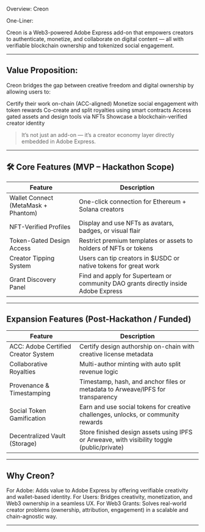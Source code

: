 
 Overview: Creon

 One-Liner:

Creon is a Web3-powered Adobe Express add-on that empowers creators to authenticate, monetize, and collaborate on digital content — all with verifiable blockchain ownership and tokenized social engagement.

---

##  Value Proposition:

Creon bridges the gap between creative freedom and digital ownership by allowing users to:

 Certify their work on-chain (ACC-aligned)
 Monetize social engagement with token rewards
 Co-create and split royalties using smart contracts
 Access gated assets and design tools via NFTs
 Showcase a blockchain-verified creator identity

> It’s not just an add-on — it’s a creator economy layer directly embedded in Adobe Express.

---

## 🛠️ Core Features (MVP – Hackathon Scope)

| Feature                                    | Description                                                                        |
| ------------------------------------------ | ---------------------------------------------------------------------------------- |
|   Wallet Connect (MetaMask + Phantom) | One-click connection for Ethereum + Solana creators                                |
|   NFT-Verified Profiles               | Display and use NFTs as avatars, badges, or visual flair                           |
|   Token-Gated Design Access           | Restrict premium templates or assets to holders of NFTs or tokens                  |
|   Creator Tipping System              | Users can tip creators in \$USDC or native tokens for great work                   |
|   Grant Discovery Panel               | Find and apply for Superteam or community DAO grants directly inside Adobe Express |

---

##  Expansion Features (Post-Hackathon / Funded)

| Feature                                    | Description                                                                                 |
| ------------------------------------------ | ------------------------------------------------------------------------------------------- |
|   ACC: Adobe Certified Creator System | Certify design authorship on-chain with creative license metadata                           |
|   Collaborative Royalties             | Multi-author minting with auto split revenue logic                                          |
|   Provenance & Timestamping           | Timestamp, hash, and anchor files or metadata to Arweave/IPFS for transparency              |
|   Social Token Gamification           | Earn and use social tokens for creative challenges, unlocks, or community rewards           |
|   Decentralized Vault (Storage)       | Store finished design assets using IPFS or Arweave, with visibility toggle (public/private) |

---

##  Why Creon?

 For Adobe: Adds value to Adobe Express by offering verifiable creativity and wallet-based identity.
 For Users: Bridges creativity, monetization, and Web3 ownership in a seamless UX.
 For Web3 Grants: Solves real-world creator problems (ownership, attribution, engagement) in a scalable and chain-agnostic way.

---


